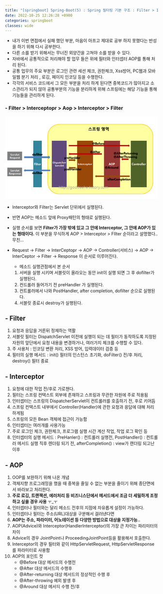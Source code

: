 ```yaml
---
title: "[springboot] Spring-Boot(5) : Spring 필터링 기본 구조 : Filter > Interceptopr > Aop > Interceptor > Filter"
date: 2022-10-25 12:26:28 +0900
categories: springboot
classes: wide
---
```


- 내가 이번 면접에서 실패 했던 부분, 마음이 아프고 제대로 공부 하지 못했다는 반성을 하기 위해 다시 공부한다. 
- 다른 소를 받기 위해서는 무너진 외양간을 고쳐야 소를 받을 수 있다.
- 자바에서 공통적으로 처리해야 할 업무 들은 위에 필터와 인터셉터 AOP를 통해 처리 된다.
- 공통 업무의 주요 부분은 로그인 관련 세션 체크, 권한체크, Xss방어, PC웹과 모바일웹 분기 처리 , 로깅, 페이지 인코딩 등을 수행한다.
- 각각의 서비스 코드에서 그 모든 부분을 처리 하게 된다면 중복코드가 많아지고 소스관리가 되지 않아 공통부분의 기능을 분리하게 위해 스프링에는 해당 기능을 통해 기능들을 관리하게 된다.

### - Filter > Interceptopr > Aop > Interceptor > Filter

![aop_inter_filter](../images/aop_inter_filter.png)

- Interceptor와 Filter는 Servlet 단위에서 실행된다. 
- 반면 AOP는 메소드 앞에 Proxy패턴의 형태로 실행된다.
- 실행 순서를 보면 **Filter가 가장 밖에 있고 그 안에 Interceptor, 그 안에 AOP가 있는 형태이다.** 이 부분을 무식하게 AOP > Interceptor > FIlter 순이라고 설명했다.. 무친...
- Request -> Filter -> InterCeptopr -> AOP -> Controller(서비스) -> AOP -> InterCeptor -> Filter -> Response 이 순서로 이루어진다.  

    - 메소드 실행관점에서 본 순서
    1) 서버을 실행 시키며 서블릿이 올라오는 동안 init이 실행 되면 그 후 dofilter가 실행된다. 
    2) 컨드롤러 들어가기 전 preHandler 가 실행된다.
    3) 컨트롤러에서 나와 PostHandler, after completion, dofilter 순으로 실행된다. 
    4) 서블릿 종료시 destroy가 실행된다.


## - Filter
1) 요청과 응답을 거른뒤 정제하는 역활
2) 서블릿 필터는 DispatchServlet 이전에 실행이 되는 데 필터가 동작하도록 지정된 자원의 앞단에서 요청 내용을 변경하거나, 여러가지 체크를 수행할 수 있다.
3) 주 사용처 : 인코딩 변환 처리, XSS 방어, 입력데이터 검증 등 
4) 필터의 실행 메서드 : init() 필터의 인스턴스 초기화, doFilter() 전/후 처리, destroy() 필터 종료


## - Interceptor
1) 요청에 대한 작업 전/후로 가로챈다.  
2) 필터는 스프링 컨택스트 외부에 존재하고 스프링과 무관한 자원에 주로 적용됨  
3) 인터셉터는 스프링의 DispatcherServlet이 컨트롤러를 호출하기 전, 후로 키어듬  
4) 스프링 컨택스트 내부에서 Controller(Handler)에 관한 요청과 응담에 대해 처리하게됨  
5) 스프링의 모든 Bean 객체에 접근이 가능함  
6) 인터셉터는 여러개를 사용가능  
7) 주로 로그인 체크, 권한체크, 프로그램 실행 시간 계산 작업, 작업 로그 확인 등  
8) 인터셉터의 실행 메서드 : PreHanler() : 컨트롤러 실행전, PostHandler() : 컨트롤러 메서드 실행 직후 렌더링 되기 전, afterCompletion() : view가 랜더링 되고난 이후  


## - AOP
1) OOP를 보완하기 위해 나온 개념  
2) 객체지향 프로그래밍을 했을 때 중복을 줄일 수 없는 부분을 줄이기 위해 종단면에서 바라보고 처리한다.  
3) **주로 로깅, 트랜잭션, 에러처리 등 비즈니스단에서 메서드에서 조금 더 세밀하게 조정하고 싶을 경우 사용** ㅜ_ㅜ   
4) 인터셉터나 필터와는 달리 메소드 전후의 지점에 자유롭게 설정이 가능하다.  
5) 인터셉터나 필터는 주소(URL)대상을 구분해서 걸러낸다면  
6) **AOP는 주소, 파라미터, 어노테이션 등 다양한 방법으로 대상을 지정가능..**  
7) AOP(Advice)와 Interceptor(HandlerInterceptor)의 가장 큰 차이는 파리미터의 차이  
8) Advice의 경우 JointPoint나 ProceedingJointPoint등을 활용해서 호출한다.  
9) Interceptor의 경우 필터와 같이 HttpServletRequest, HttpServletResponse를 파라미터로 사용함  
10) AOP의 포인트 컷  
	- @Before 대상 메서드의 수행전  
	- @After 대상 메서드의 수행후  
	- @After-returning 대상 메서드의 정상적인 수행 후  
	- @After-throwing 예외 발생 후  
	- @Around 대상 메서듸 수행 전/후  